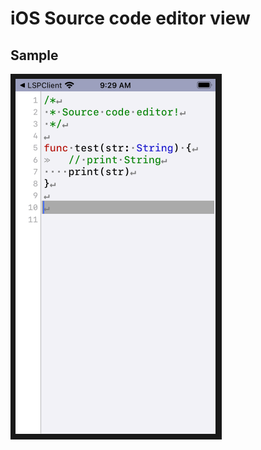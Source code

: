 # iOS Source code editor view

## Sample
![](https://raw.githubusercontent.com/shion-skgw/SourceCodeEditorView/master/screenshot3.png)
